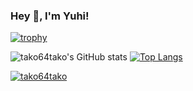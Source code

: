 ### Hey 👋, I'm Yuhi!
[![trophy](https://github-profile-trophy.vercel.app/?username=Tako64tako&row=2&column=4&theme=darkhub)](https://github.com/ryo-ma/github-profile-trophy)

![tako64tako's GitHub stats](https://github-readme-stats.vercel.app/api?username=Tako64tako&show_icons=true&theme=tokyonight&count_private=true)
[![Top Langs](https://github-readme-stats.vercel.app/api/top-langs/?username=Tako64tako&hide=html,JavaScript,jupyter%20notebook,css,scss&layout=compact&theme=tokyonight)](https://github.com/anuraghazra/github-readme-stats)





 <a href="https://twitter.com/tako64tako" target="blank"><img src="https://img.shields.io/twitter/follow/tako64tako?logo=twitter&style=for-the-badge" alt="tako64tako" /></a> 
</p>



<!--
**Tako64tako/Tako64tako** is a ✨ _special_ ✨ repository because its `README.md` (this file) appears on your GitHub profile.

Here are some ideas to get you started:

- 🔭 I’m currently working on ...
- 🌱 I’m currently learning ...
- 👯 I’m looking to collaborate on ...
- 🤔 I’m looking for help with ...
- 💬 Ask me about ...
- 📫 How to reach me: ...
- 😄 Pronouns: ...
- ⚡ Fun fact: ...
-->
